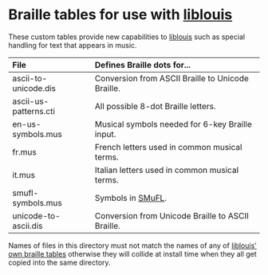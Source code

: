Braille tables for use with [liblouis]
======================================

[liblouis]: ../../thirdparty/liblouis

These custom tables provide new capabilities to [liblouis] such as special
handling for text that appears in music.

File                    | Defines Braille dots for...
:-----------------------|:-----------------------------------------------------
ascii-to-unicode.dis    | Conversion from ASCII Braille to Unicode Braille.
ascii-us-patterns.cti   | All possible 8-dot Braille letters.
en-us-symbols.mus       | Musical symbols needed for 6-key Braille input.
fr.mus                  | French letters used in common musical terms.
it.mus                  | Italian letters used in common musical terms.
smufl-symbols.mus       | Symbols in [SMuFL](https://www.smufl.org/).
unicode-to-ascii.dis    | Conversion from Unicode Braille to ASCII Braille.

Names of files in this directory must not match the names of any of
[liblouis' own braille tables](../../thirdparty/liblouis/tables) otherwise
they will collide at install time when they all get copied into the same
directory.

